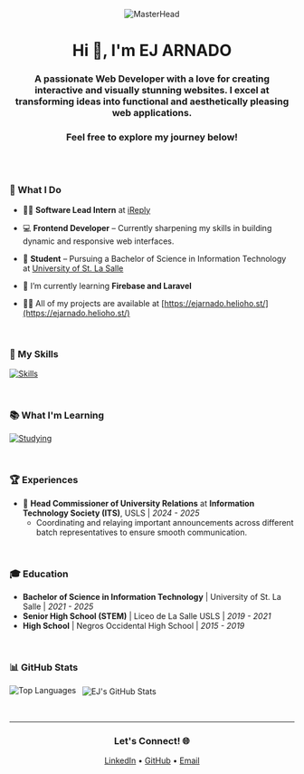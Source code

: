 <p align="center">
  <img src="https://i.gifer.com/bJk.gif" alt="MasterHead">
</p>

<h1 align="center">Hi 👋, I'm EJ ARNADO</h1>
<h3 align="center">A passionate Web Developer with a love for creating interactive and visually stunning websites. I excel at transforming ideas into functional and aesthetically pleasing web applications.</h3>
<h3 align="center">Feel free to explore my journey below!</h3>

<br><br>

### 🚀 What I Do

- 👨‍💻 **Software Lead Intern** at [iReply](https://www.linkedin.com/company/ireplyservices/posts/?feedView=all)

- 💻 **Frontend Developer** – Currently sharpening my skills in building dynamic and responsive web interfaces.

- 📝 **Student** – Pursuing a Bachelor of Science in Information Technology at [University of St. La Salle](https://www.usls.edu.ph/)

- 🌱 I’m currently learning **Firebase and Laravel**

- 👨‍💻 All of my projects are available at [https://ejarnado.helioho.st/](https://ejarnado.helioho.st/)

<br>

### 💼 My Skills
[![Skills](https://skillicons.dev/icons?i=androidstudio,cpp,css,dart,figma,flutter,html,java,js,mysql,php,sqlite)](https://skillicons.dev)

<br>

### 📚 What I'm Learning
[![Studying](https://skillicons.dev/icons?i=firebase,laravel)](https://skillicons.dev)

<br>

### 🏆 Experiences

- 💼 **Head Commissioner of University Relations** at **Information Technology Society (ITS)**, USLS | *2024 - 2025*  
  - Coordinating and relaying important announcements across different batch representatives to ensure smooth communication.

<br>

### 🎓 Education

- **Bachelor of Science in Information Technology** | University of St. La Salle | *2021 - 2025*  
- **Senior High School (STEM)** | Liceo de La Salle USLS | *2019 - 2021*  
- **High School** | Negros Occidental High School | *2015 - 2019*

<br>

### 📊 GitHub Stats

<p>
  <img align="left" src="https://github-readme-stats.vercel.app/api/top-langs?username=ejarnad0&show_icons=true&locale=en&layout=compact" alt="Top Languages">
</p>

<p>&nbsp;
  <img align="center" src="https://github-readme-stats.vercel.app/api?username=ejarnad0&show_icons=true&locale=en" alt="EJ's GitHub Stats">
</p>

<br>

---

<h3 align="center">Let's Connect! 🌐</h3>
<p align="center">
  <a href="https://www.linkedin.com/in/ejarnad0/" target="_blank">LinkedIn</a> • 
  <a href="https://github.com/ejarnad0" target="_blank">GitHub</a> • 
  <a href="mailto:ejarnad0@example.com">Email</a>
</p>
